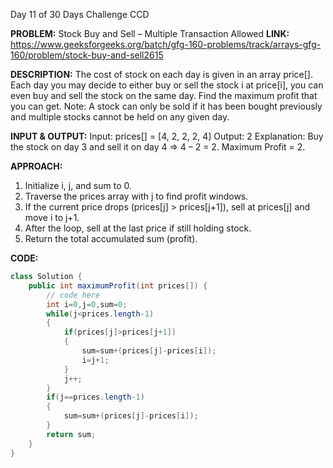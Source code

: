 Day 11 of 30 Days Challenge CCD

**PROBLEM:** Stock Buy and Sell – Multiple Transaction Allowed
**LINK:** https://www.geeksforgeeks.org/batch/gfg-160-problems/track/arrays-gfg-160/problem/stock-buy-and-sell2615

**DESCRIPTION:**
The cost of stock on each day is given in an array price[]. 
Each day you may decide to either buy or sell the stock i at price[i], you can even buy and sell the stock on the same day. 
Find the maximum profit that you can get.
Note: A stock can only be sold if it has been bought previously and multiple stocks cannot be held on any given day.

**INPUT & OUTPUT:**
Input: prices[] = [4, 2, 2, 2, 4]
Output: 2
Explanation: Buy the stock on day 3 and sell it on day 4 => 4 – 2 = 2. Maximum Profit = 2.

**APPROACH:**
1. Initialize i, j, and sum to 0.
2. Traverse the prices array with j to find profit windows.
3. If the current price drops (prices[j] > prices[j+1]), sell at prices[j] and move i to j+1.
4. After the loop, sell at the last price if still holding stock.
5. Return the total accumulated sum (profit).

**CODE:**
```java
class Solution {
    public int maximumProfit(int prices[]) {
        // code here
        int i=0,j=0,sum=0;
        while(j<prices.length-1)
        {
            if(prices[j]>prices[j+1])
            {
                sum=sum+(prices[j]-prices[i]);
                i=j+1;
            }
            j++;
        }
        if(j==prices.length-1)
        {
            sum=sum+(prices[j]-prices[i]);
        }
        return sum;
    }
}
